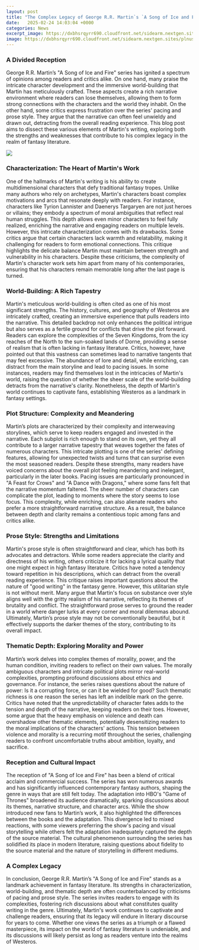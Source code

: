 ```yaml
---
layout: post
title: "The Complex Legacy of George R.R. Martin`s `A Song of Ice and Fire`"
date:   2025-02-24 14:03:04 +0000
categories: News
excerpt_image: https://dxbhsrqyrr690.cloudfront.net/sidearm.nextgen.sites/plnusealions.com/images/responsive_2023/default_image.png
image: https://dxbhsrqyrr690.cloudfront.net/sidearm.nextgen.sites/plnusealions.com/images/responsive_2023/default_image.png
---
```


### A Divided Reception
George R.R. Martin’s "A Song of Ice and Fire" series has ignited a spectrum of opinions among readers and critics alike. On one hand, many praise the intricate character development and the immersive world-building that Martin has meticulously crafted. These aspects create a rich narrative environment where readers can lose themselves, allowing them to form strong connections with the characters and the world they inhabit. On the other hand, some critics express frustration over the series' pacing and prose style. They argue that the narrative can often feel unwieldy and drawn out, detracting from the overall reading experience. This blog post aims to dissect these various elements of Martin's writing, exploring both the strengths and weaknesses that contribute to his complex legacy in the realm of fantasy literature.

![](https://dxbhsrqyrr690.cloudfront.net/sidearm.nextgen.sites/plnusealions.com/images/responsive_2023/default_image.png)
### Characterization: The Heart of Martin's Work
One of the hallmarks of Martin's writing is his ability to create multidimensional characters that defy traditional fantasy tropes. Unlike many authors who rely on archetypes, Martin's characters boast complex motivations and arcs that resonate deeply with readers. For instance, characters like Tyrion Lannister and Daenerys Targaryen are not just heroes or villains; they embody a spectrum of moral ambiguities that reflect real human struggles. This depth allows even minor characters to feel fully realized, enriching the narrative and engaging readers on multiple levels. 
However, this intricate characterization comes with its drawbacks. Some critics argue that certain characters lack warmth and relatability, making it challenging for readers to form emotional connections. This critique highlights the delicate balance Martin must maintain between strength and vulnerability in his characters. Despite these criticisms, the complexity of Martin's character work sets him apart from many of his contemporaries, ensuring that his characters remain memorable long after the last page is turned.
### World-Building: A Rich Tapestry
Martin's meticulous world-building is often cited as one of his most significant strengths. The history, cultures, and geography of Westeros are intricately crafted, creating an immersive experience that pulls readers into the narrative. This detailed backdrop not only enhances the political intrigue but also serves as a fertile ground for conflicts that drive the plot forward. Readers can explore the complexities of the Seven Kingdoms, from the icy reaches of the North to the sun-soaked lands of Dorne, providing a sense of realism that is often lacking in fantasy literature.
Critics, however, have pointed out that this vastness can sometimes lead to narrative tangents that may feel excessive. The abundance of lore and detail, while enriching, can distract from the main storyline and lead to pacing issues. In some instances, readers may find themselves lost in the intricacies of Martin's world, raising the question of whether the sheer scale of the world-building detracts from the narrative's clarity. Nonetheless, the depth of Martin's world continues to captivate fans, establishing Westeros as a landmark in fantasy settings.
### Plot Structure: Complexity and Meandering
Martin’s plots are characterized by their complexity and interweaving storylines, which serve to keep readers engaged and invested in the narrative. Each subplot is rich enough to stand on its own, yet they all contribute to a larger narrative tapestry that weaves together the fates of numerous characters. This intricate plotting is one of the series' defining features, allowing for unexpected twists and turns that can surprise even the most seasoned readers.
Despite these strengths, many readers have voiced concerns about the overall plot feeling meandering and inelegant, particularly in the later books. Pacing issues are particularly pronounced in "A Feast for Crows" and "A Dance with Dragons," where some fans felt that the narrative momentum faltered. The sheer number of characters can complicate the plot, leading to moments where the story seems to lose focus. This complexity, while enriching, can also alienate readers who prefer a more straightforward narrative structure. As a result, the balance between depth and clarity remains a contentious topic among fans and critics alike.
### Prose Style: Strengths and Limitations
Martin's prose style is often straightforward and clear, which has both its advocates and detractors. While some readers appreciate the clarity and directness of his writing, others criticize it for lacking a lyrical quality that one might expect in high fantasy literature. Critics have noted a tendency toward repetition in his descriptions, which can detract from the overall reading experience. This critique raises important questions about the nature of "good writing" in the fantasy genre.
However, this utilitarian style is not without merit. Many argue that Martin's focus on substance over style aligns well with the gritty realism of his narrative, reflecting its themes of brutality and conflict. The straightforward prose serves to ground the reader in a world where danger lurks at every corner and moral dilemmas abound. Ultimately, Martin’s prose style may not be conventionally beautiful, but it effectively supports the darker themes of the story, contributing to its overall impact.
### Thematic Depth: Exploring Morality and Power
Martin’s work delves into complex themes of morality, power, and the human condition, inviting readers to reflect on their own values. The morally ambiguous characters and intricate political plots mirror real-world complexities, prompting profound discussions about ethics and governance. For instance, the series raises questions about the nature of power: Is it a corrupting force, or can it be wielded for good? Such thematic richness is one reason the series has left an indelible mark on the genre.
Critics have noted that the unpredictability of character fates adds to the tension and depth of the narrative, keeping readers on their toes. However, some argue that the heavy emphasis on violence and death can overshadow other thematic elements, potentially desensitizing readers to the moral implications of the characters' actions. This tension between violence and morality is a recurring motif throughout the series, challenging readers to confront uncomfortable truths about ambition, loyalty, and sacrifice.
### Reception and Cultural Impact
The reception of "A Song of Ice and Fire" has been a blend of critical acclaim and commercial success. The series has won numerous awards and has significantly influenced contemporary fantasy authors, shaping the genre in ways that are still felt today. The adaptation into HBO's "Game of Thrones" broadened its audience dramatically, sparking discussions about its themes, narrative structure, and character arcs.
While the show introduced new fans to Martin’s work, it also highlighted the differences between the books and the adaptation. This divergence led to mixed reactions, with some viewers preferring the show's pacing and visual storytelling while others felt the adaptation inadequately captured the depth of the source material. The cultural phenomenon surrounding the series has solidified its place in modern literature, raising questions about fidelity to the source material and the nature of storytelling in different mediums.
### A Complex Legacy
In conclusion, George R.R. Martin’s "A Song of Ice and Fire" stands as a landmark achievement in fantasy literature. Its strengths in characterization, world-building, and thematic depth are often counterbalanced by criticisms of pacing and prose style. The series invites readers to engage with its complexities, fostering rich discussions about what constitutes quality writing in the genre. Ultimately, Martin's work continues to captivate and challenge readers, ensuring that its legacy will endure in literary discourse for years to come. Whether one views the series as a triumph or a flawed masterpiece, its impact on the world of fantasy literature is undeniable, and its discussions will likely persist as long as readers venture into the realms of Westeros.